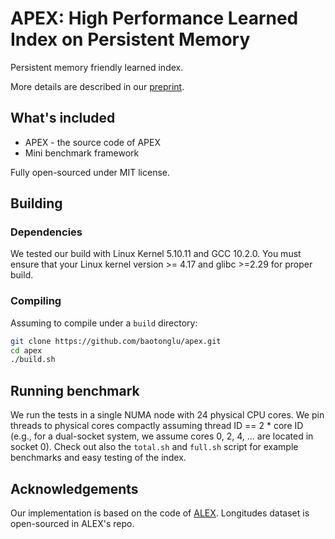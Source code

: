 <meta name="robots" content="noindex">

# APEX: High Performance Learned Index on Persistent Memory

Persistent memory friendly learned index.

More details are described in our [preprint](https://arxiv.org/abs/2105.00683).

## What's included

- APEX - the source code of APEX
- Mini benchmark framework

Fully open-sourced under MIT license.

## Building

### Dependencies
We tested our build with Linux Kernel 5.10.11 and GCC 10.2.0. You must ensure that your Linux kernel version >= 4.17 and glibc >=2.29 for proper build. 

### Compiling
Assuming to compile under a `build` directory:
```bash
git clone https://github.com/baotonglu/apex.git
cd apex
./build.sh
```

## Running benchmark

We run the tests in a single NUMA node with 24 physical CPU cores. We pin threads to physical cores compactly assuming thread ID == 2 * core ID (e.g., for a dual-socket system, we assume cores 0, 2, 4, ... are located in socket 0).  Check out also the `total.sh` and `full.sh` script for example benchmarks and easy testing of the index. 

## Acknowledgements

Our implementation is based on the code of [ALEX](https://github.com/microsoft/ALEX).
Longitudes dataset is open-sourced in ALEX's repo.
